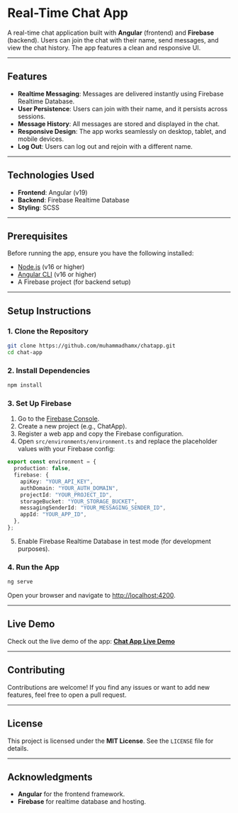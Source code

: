 # Real-Time Chat App

A real-time chat application built with **Angular** (frontend) and **Firebase** (backend). Users can join the chat with their name, send messages, and view the chat history. The app features a clean and responsive UI.

---

## Features

- **Realtime Messaging**: Messages are delivered instantly using Firebase Realtime Database.
- **User Persistence**: Users can join with their name, and it persists across sessions.
- **Message History**: All messages are stored and displayed in the chat.
- **Responsive Design**: The app works seamlessly on desktop, tablet, and mobile devices.
- **Log Out**: Users can log out and rejoin with a different name.

---

## Technologies Used

- **Frontend**: Angular (v19)
- **Backend**: Firebase Realtime Database
- **Styling**: SCSS

---

## Prerequisites

Before running the app, ensure you have the following installed:

- [Node.js](https://nodejs.org/) (v16 or higher)
- [Angular CLI](https://angular.io/cli) (v16 or higher)
- A Firebase project (for backend setup)

---

## Setup Instructions

### 1. Clone the Repository

```bash
git clone https://github.com/muhammadhamx/chatapp.git
cd chat-app
```

### 2. Install Dependencies

```bash
npm install
```

### 3. Set Up Firebase

1. Go to the [Firebase Console](https://console.firebase.google.com/).
2. Create a new project (e.g., ChatApp).
3. Register a web app and copy the Firebase configuration.
4. Open `src/environments/environment.ts` and replace the placeholder values with your Firebase config:

```typescript
export const environment = {
  production: false,
  firebase: {
    apiKey: "YOUR_API_KEY",
    authDomain: "YOUR_AUTH_DOMAIN",
    projectId: "YOUR_PROJECT_ID",
    storageBucket: "YOUR_STORAGE_BUCKET",
    messagingSenderId: "YOUR_MESSAGING_SENDER_ID",
    appId: "YOUR_APP_ID",
  },
};
```

5. Enable Firebase Realtime Database in test mode (for development purposes).

### 4. Run the App

```bash
ng serve
```

Open your browser and navigate to [http://localhost:4200](http://localhost:4200).

---

## Live Demo

Check out the live demo of the app: **[Chat App Live Demo](https://chatapp-gray-five.vercel.app/)** 

---

## Contributing

Contributions are welcome! If you find any issues or want to add new features, feel free to open a pull request.

---

## License

This project is licensed under the **MIT License**. See the `LICENSE` file for details.

---

## Acknowledgments

- **Angular** for the frontend framework.
- **Firebase** for realtime database and hosting.

